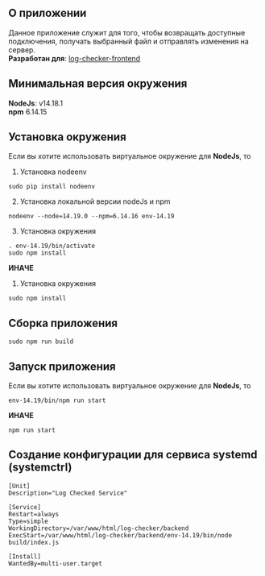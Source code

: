 ## О приложении
Данное приложение служит для того, чтобы возвращать доступные подключения, получать выбранный файл и отправлять изменения на сервер.\
**Разработан для**: [log-checker-frontend](https://github.com/so1tan0v/log-checker-frontend)

## Минимальная версия окружения
**NodeJs**: v14.18.1\
**npm** 6.14.15

## Установка окружения
Если вы хотите использовать виртуальное окружение для **NodeJs**, то
1. Установка nodeenv
```
sudo pip install nodeenv
```
2. Установка локальной версии nodeJs и npm
```
nodeenv --node=14.19.0 --npm=6.14.16 env-14.19
```
3. Установка окружения 
```
. env-14.19/bin/activate
sudo npm install
```

**ИНАЧЕ**

1. Установка окружения 
```
sudo npm install
```

## Сборка приложения
```
sudo npm run build
```


## Запуск приложения
Если вы хотите использовать виртуальное окружение для **NodeJs**, то
```
env-14.19/bin/npm run start
```
**ИНАЧЕ**
```
npm run start
```


## Создание конфигурации для сервиса systemd (systemctrl)
```
[Unit]
Description="Log Checked Service"

[Service]
Restart=always
Type=simple
WorkingDirectory=/var/www/html/log-checker/backend
ExecStart=/var/www/html/log-checker/backend/env-14.19/bin/node build/index.js

[Install]
WantedBy=multi-user.target
```